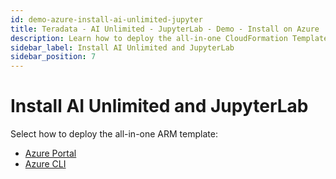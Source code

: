 ```yaml
---
id: demo-azure-install-ai-unlimited-jupyter
title: Teradata - AI Unlimited - JupyterLab - Demo - Install on Azure
description: Learn how to deploy the all-in-one CloudFormation Template.
sidebar_label: Install AI Unlimited and JupyterLab
sidebar_position: 7
---
```


# Install AI Unlimited and JupyterLab

Select how to deploy the all-in-one ARM template:

- [Azure Portal](/docs/install-ai-unlimited/demo/Azure/install-ai-unlimited-and-jupyterlab/deploy-ai-unlimited-jupyter-azure)  
- [Azure CLI](/docs/install-ai-unlimited/demo/Azure/install-ai-unlimited-and-jupyterlab/demo-azure-deploy-template-cli) 
